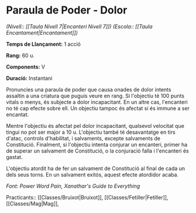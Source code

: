 # Paraula de Poder - Dolor

*(Nivell:: [[Taula Nivell 7|Encanteri Nivell 7]]) (Escola:: [[Taula Encantament|Encantament]])*

**Temps de Llançament:** 1 acció

**Rang:** 60 u.

**Components:** V

**Duració:** Instantani

Pronuncies una paraula de poder que causa onades de dolor intents assaltin a una criatura que puguis veure en rang. Si l'objectiu té 100 punts vitals o menys, és subjecte a dolor incapacitant. En un altre cas, l'encanteri no té cap efecte sobre ell. Un objectiu tampoc és afectat si és immune a ser encantat.

Mentre l'objectiu és afectat pel dolor incapacitant, qualsevol velocitat que tingui no pot ser major a 10 u. L'objectiu també té desavantatge en tirs d'atac, controls d'habilitat, i salvaments, excepte salvaments de Constitució. Finalment, si l'objectiu intenta conjurar un encanteri, primer ha de superar un salvament de Constitució, o la conjuració falla i l'encanteri és gastat.

L'objectiu atordit ha de fer un salvament de Constitució al final de cada un dels seus torns. En un salvament exitós, aquest efecte atordidor acaba.


*Font: Power Word Pain, Xanathar's Guide to Everything*



Practicants:: [[Classes/Bruixot|Bruixot]], [[Classes/Fetiller|Fetiller]], [[Classes/Mag|Mag]],